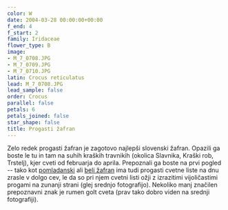 ```yaml
---
color: W
date: 2004-03-28 00:00:00+00:00
f_end: 4
f_start: 2
family: Iridaceae
flower_type: B
image:
- M_7_0708.JPG
- M_7_0709.JPG
- M_7_0710.JPG
latin: Crocus reticulatus
lead: M_7_0708.JPG
lead_sample: false
order: Crocus
parallel: false
petals: 6
petals_joined: false
star_shape: false
title: Progasti žafran
---
```

Zelo redek progasti žafran je zagotovo najlepši slovenski žafran. Opazili ga boste le tu in tam na suhih kraških travnikih (okolica Slavnika, Kraški rob, Trstelj), kjer cveti od februarja do aprila. Prepoznali ga boste na prvi pogled -- tako kot [pomladanski](../crocusvernus/) ali [beli žafran](../crocusvernusalbiflorus/) ima tudi progasti cvetne liste na dnu zrasle v dolgo cev, le da so pri njem cvetni listi ožji z izrazitimi vijoličastimi progami na zunanji strani (glej srednjo fotografijo). Nekoliko manj značilen prepoznavni znak je rumen golt cveta (prav tako dobro viden na srednji fotografiji).
